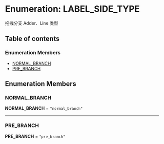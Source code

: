 # Enumeration: LABEL\_SIDE\_TYPE

拖拽分支 Adder、Line 类型

## Table of contents

### Enumeration Members

* [NORMAL\_BRANCH](/auto-docs/document/enums/LABEL_SIDE_TYPE.md#normal_branch)
* [PRE\_BRANCH](/auto-docs/document/enums/LABEL_SIDE_TYPE.md#pre_branch)

## Enumeration Members

### NORMAL\_BRANCH

**NORMAL\_BRANCH** = `"normal_branch"`

***

### PRE\_BRANCH

**PRE\_BRANCH** = `"pre_branch"`
